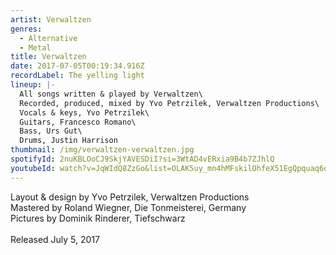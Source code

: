 ```yaml
---
artist: Verwaltzen
genres:
  - Alternative
  - Metal
title: Verwaltzen
date: 2017-07-05T00:19:34.916Z
recordLabel: The yelling light
lineup: |-
  All songs written & played by Verwaltzen\
  Recorded, produced, mixed by Yvo Petrzilek, Verwaltzen Productions\
  Vocals & keys, Yvo Petrzilek\
  Guitars, Francesco Romano\
  Bass, Urs Gut\
  Drums, Justin Harrison
thumbnail: /img/verwaltzen-verwaltzen.jpg
spotifyId: 2nuKBLOoCJ9SkjYAVESDiI?si=3WtAD4vERxia9B4b7ZJhlQ
youtubeId: watch?v=JqWIdQ8ZzGo&list=OLAK5uy_mn4hMFskilOhfeX51EgQpquaq6oEwOnJA
---
```

Layout & design by Yvo Petrzilek, Verwaltzen Productions\
Mastered by Roland Wiegner, Die Tonmeisterei, Germany\
Pictures by Dominik Rinderer, Tiefschwarz\
\
Released July 5, 2017